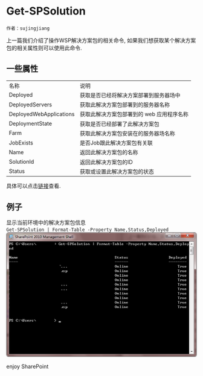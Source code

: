 # Get-SPSolution
	作者：sujingjiang

上一篇我们介绍了操作WSP解决方案包的相关命令, 如果我们想获取某个解决方案包的相关属性则可以使用此命令.

## 一些属性
<table>
    <tr>
        <td>名称</td>
        <td>说明</td>
    </tr>
    <tr>
        <td>Deployed</td>
        <td>获取是否已经将解决方案部署到服务器场中</td>
    </tr>
    <tr>
        <td>DeployedServers</td>
        <td>获取此解决方案包部署到的服务器名称</td>
    </tr>
    <tr>
        <td>DeployedWebApplications</td>
        <td>获取此解决方案包部署到的 web 应用程序名称</td>
    </tr>
    <tr>
        <td>DeploymentState</td>
        <td>获取是否已经部署了此解决方案包</td>
    </tr>
    <tr>
        <td>Farm</td>
        <td>获取此解决方案包安装在的服务器场名称</td>
    </tr>
    <tr>
        <td>JobExists</td>
        <td>是否Job跟此解决方案包有关联</td>
    </tr>
    <tr>
        <td>Name</td>
        <td>返回此解决方案包的名称</td>
    </tr>
    <tr>
        <td>SolutionId</td>
        <td>返回此解决方案包的ID</td>
    </tr>
    <tr>
        <td>Status</td>
        <td>获取或设置此解决方案包的状态</td>
    </tr>
</table>

具体可以点击[链接](https://msdn.microsoft.com/ZH-CN/library/microsoft.sharepoint.administration.spsolution_properties.aspx "SPSolution 属性")查看.

## 例子
显示当前环境中的解决方案包信息     
`Get-SPSolution | Format-Table -Property Name,Status,Deployed`
![](imgs/20150602.png)

enjoy SharePoint
